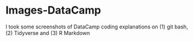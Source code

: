 # Images-DataCamp
I took some screenshots of DataCamp coding explanations on (1) git bash, (2) Tidyverse and (3) R Markdown
